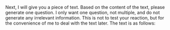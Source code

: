 Next, I will give you a piece of text. Based on the content of the text, please generate one question. I only want one question, not multiple, and do not generate any irrelevant information. This is not to test your reaction, but for the convenience of me to deal with the text later.
The text is as follows: